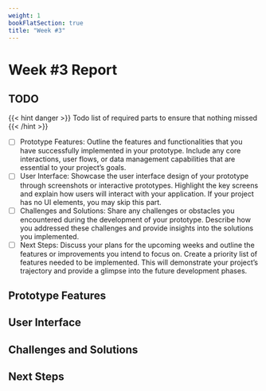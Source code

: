 ```yaml
---
weight: 1
bookFlatSection: true
title: "Week #3"
---
```


# Week #3 Report

## TODO

{{< hint danger >}}
Todo list of required parts to ensure that nothing missed
{{< /hint >}}

- [ ] Prototype Features: Outline the features and functionalities that you have
      successfully implemented in your prototype. Include any core interactions,
      user flows, or data management capabilities that are essential to your
      project’s goals.
- [ ] User Interface: Showcase the user interface design of your prototype
      through screenshots or interactive prototypes. Highlight the key screens and
      explain how users will interact with your application. If your project has no
      UI elements, you may skip this part.
- [ ] Challenges and Solutions: Share any challenges or obstacles you
      encountered during the development of your prototype. Describe how you
      addressed these challenges and provide insights into the solutions you
      implemented.
- [ ] Next Steps: Discuss your plans for the upcoming weeks and outline the
      features or improvements you intend to focus on. Create a priority list of
      features needed to be implemented. This will demonstrate your project’s
      trajectory and provide a glimpse into the future development phases.

## Prototype Features

## User Interface

## Challenges and Solutions

## Next Steps
